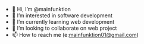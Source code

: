 - 👋 Hi, I’m @mainfunktion
- 👀 I’m interested in software development
- 🌱 I’m currently learning web development
- 💞️ I’m looking to collaborate on web project
- 📫 How to reach me (e:mainfunktion01@gmail.com)

<!---
mainfunktion/mainfunktion is a ✨ special ✨ repository because its `README.md` (this file) appears on your GitHub profile.
You can click the Preview link to take a look at your changes.
--->
